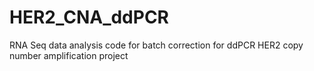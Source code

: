 # HER2_CNA_ddPCR
RNA Seq data analysis code for batch correction for ddPCR HER2 copy number amplification project
